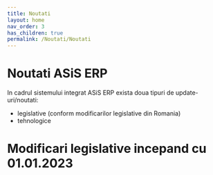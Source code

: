 ```yaml
---
title: Noutati
layout: home
nav_order: 3
has_children: true
permalink: /Noutati/Noutati
---
```

# Noutati ASiS ERP

In cadrul sistemului integrat ASiS ERP exista doua tipuri de update-uri/noutati:
- legislative (conform modificarilor legislative din Romania)
- tehnologice

# Modificari legislative incepand cu 01.01.2023
